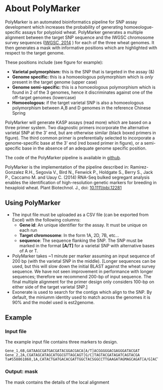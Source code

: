 
About PolyMarker
================


PolyMarker is an automated bioinformatics pipeline for SNP assay development which increases the probability of generating homoeologue-specific assays for polyploid wheat. PolyMarker generates a multiple alignment between the target SNP sequence and the IWGSC chromosome survey sequences ([IWGSC, 2014](http://dx.doi.org/10.1126/science.1251788) ) for each of the three wheat genomes. It then generates a mask with informative positions which are highlighted with respect to the target genome.

These positions include (see figure for example):

* **Varietal polymorphism:** this is the SNP that is targeted in the assay (&)
* **Genome specific:** this is a homoeologous polymorphism which is *only* present in the target genome (upper case)
* **Genome semi-specific:** this is a homoeologous polymorphism which is found in 2 of the 3 genomes, hence it discriminates against one of the off-target genomes (lowercase)
* **Homoeologous:** if the target varietal SNP is also a homoeologous polymorphism between A,B and D genomes in the reference Chinese Spring

PolyMarker will generate KASP assays (read more) which are based on a three primer system. Two diagnostic primers incorporate the alternative varietal SNP at the 3' end, but are otherwise similar (black boxed primers in figure). The third common primer is preferentially selected to incorporate a genome-specific base at the 3' end (red boxed primer in figure), or a semi-specific base in the absence of an adequate genome specific position.

The code of the PolyMarker pipeline is available in [github](https://github.com/TGAC/bioruby-polyploid-tools).

PolyMarker is the implementation of the pipeline described in: Ramirez-Gonzalez R.H., Segovia V., Bird N., Fenwick P., Holdgate S., Berry S., Jack P., Caccamo M. and Uauy C. (2014) RNA-Seq bulked segregant analysis enables the identification of high-resolution genetic markers for breeding in hexaploid wheat. Plant Biotechnol. J., doi: [10.1111/pbi.12281](http://dx.doi.org/10.1111/pbi.12281)


Using PolyMarker
----------------

* The input file must be uploaded as a CSV file (can be exported from Excel) with the following columns: 
	* **Gene id**: An unique identifier for the assay. It must be unique on each run
	* **Target chromosome**: In the form 1A, 2D, 7B, etc...
	* **sequence**: The sequence flanking the SNP. The SNP must be marked in the format **[A/T]** for a varietal SNP with alternative bases of A or T.
* PolyMarker takes ~1 minute per marker assuming an input sequence of 200 bp (with the varietal SNP in the middle). [Longer sequences can be used, but this will slow down the initial BLAST against the wheat survey sequence. We have not seen improvement in performance with longer sequences; therefore we recommend 200-bp of input sequence. The final multiple alignment for the primer design only considers 100-bp on either side of the target varietal SNP.]
* Exonerate is used to search for the contigs which align to the SNP. By default, the miniumm identity used to match across the genomes it is 90% and the model used is est2genome.
	  		 
Example
-------


### Input file ###
The example input file contains three markers to design. 

```
Gene_1,6B,GATAAGCGATGACGATACGGACGACA[A/T]ACGGGGGACGAGGGATACGAT 
Gene_2,2A,CGATAGCATAGCATGGCGTTAGCAGT[G/C]TAGTACGATAGATCAGTACGA 
Ta#S58861868,1A,CATACTGATGACACGATTGGCTACSGGCCTTGAAGATAGMAGCAGAT[A/G]ACTTCAGTGTAATCCAAGTTGACTG
```

### Output: mask ###

The mask contains the details of the local alignment 


